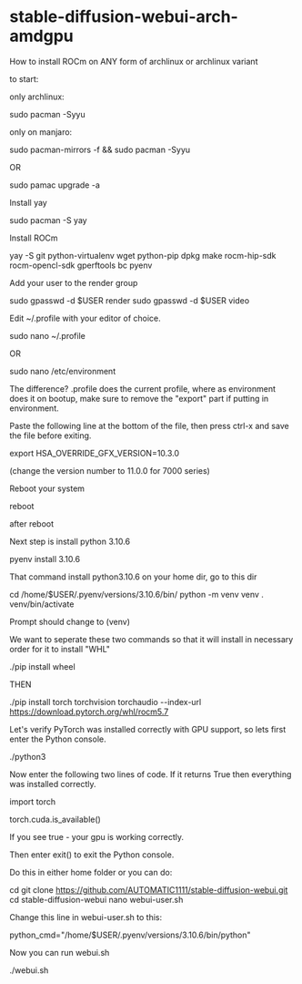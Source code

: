 # stable-diffusion-webui-arch-amdgpu

How to install ROCm on ANY form of archlinux or archlinux variant

to start:

only archlinux:

 sudo pacman -Syyu

only on manjaro:

 sudo pacman-mirrors -f && sudo pacman -Syyu

 OR
   
 sudo pamac upgrade -a

Install yay 

 sudo pacman -S yay

Install ROCm

 yay -S git python-virtualenv wget python-pip dpkg make rocm-hip-sdk rocm-opencl-sdk gperftools bc pyenv

Add your user to the render group

 sudo gpasswd -d $USER render
 sudo gpasswd -d $USER video

Edit ~/.profile with your editor of choice.

 sudo nano ~/.profile

OR

 sudo nano /etc/environment

The difference? .profile does the current profile, where as environment does it on bootup, make sure to remove the "export" part if putting in environment.

Paste the following line at the bottom of the file, then press ctrl-x and save the file before exiting.

export HSA_OVERRIDE_GFX_VERSION=10.3.0

(change the version number to 11.0.0 for 7000 series)


Reboot your system

 reboot

after reboot

Next step is install python 3.10.6

 pyenv install 3.10.6

That command install python3.10.6 on your home dir, go to this dir

 cd /home/$USER/.pyenv/versions/3.10.6/bin/
 python -m venv venv
 . venv/bin/activate

Prompt should change to (venv)
 
We want to seperate these two commands so that it will install in necessary order for it to install "WHL"

 ./pip install wheel

THEN

 ./pip install torch torchvision torchaudio --index-url https://download.pytorch.org/whl/rocm5.7

Let's verify PyTorch was installed correctly with GPU support, so lets first enter the Python console.

 ./python3

Now enter the following two lines of code. If it returns True then everything was installed correctly.

 import torch

 torch.cuda.is_available()

If you see true - your gpu is working correctly.

Then enter exit() to exit the Python console.


Do this in either home folder or you can do:

 cd 
 git clone https://github.com/AUTOMATIC1111/stable-diffusion-webui.git
 cd stable-diffusion-webui
 nano webui-user.sh

Change this line in webui-user.sh to this:

python_cmd="/home/$USER/.pyenv/versions/3.10.6/bin/python"

Now you can run webui.sh

 ./webui.sh

